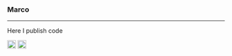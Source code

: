### Marco
---
Here I publish code

<a href="https://stackoverflow.com/users/3287144/marcopgp"><img src="https://cdn.worldvectorlogo.com/logos/stack-overflow.svg" height="20"></img></a>
<a href="https://www.linkedin.com/in/collepiccolomarco"><img src="https://cdn.worldvectorlogo.com/logos/linkedin-icon-2.svg" height="20"></img></a>

<!--
To do:
+ Pin repositories or contributions 
+ Can add:
- badges
- social ( svg for icons https://cdn.worldvectorlogo.com/logos/linkedin-icon-2.svg )


- 🔭 I’m currently working on ...
- 🌱 I’m currently learning ...
- 👯 I’m looking to collaborate on ...
- 🤔 I’m looking for help with ...
- 💬 Ask me about ...
- 📫 How to reach me: ...
- 😄 Pronouns: ...
- ⚡ Fun fact: ...
-->
